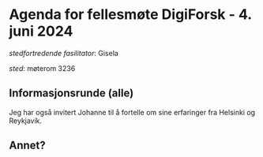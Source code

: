 # Agenda for fellesmøte DigiForsk - 4. juni 2024

*stedfortredende fasilitator*: Gisela 

*sted*:  møterom 3236

## Informasjonsrunde (alle)

Jeg har også invitert Johanne til å fortelle om sine erfaringer fra Helsinki og Reykjavík.

## Annet?
